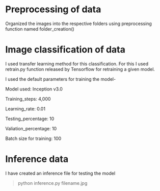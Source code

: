 
# Preprocessing of data 

Organized the images into the respective folders using preprocessing function named folder_creation()

# Image classification of data

I used transfer learning method for this classification. For this I used retrain.py function released by Tensorflow for 
retraining a given model.

I used the default parameters for training the model-

Model used: Inception v3.0


Training_steps: 4,000


Learning_rate: 0.01


Testing_percentage: 10


Valiation_percentage: 10

Batch size for training: 100

# Inference data

I have created an inference file for testing the model

> python inference.py filename.jpg





